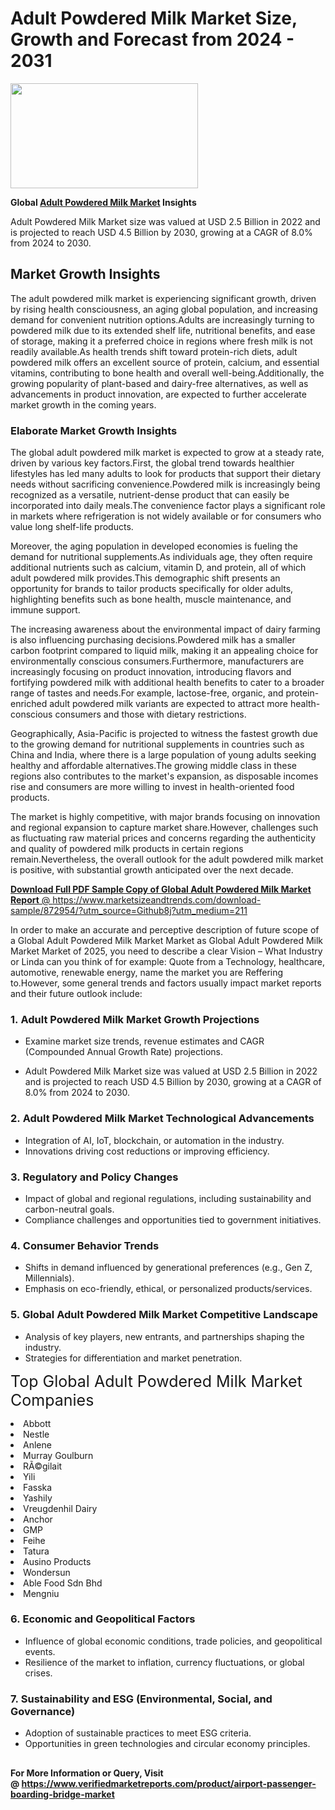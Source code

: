 <H1>Adult Powdered Milk Market Size, Growth and Forecast from 2024 - 2031</H1><img class="aligncenter size-medium wp-image-584254" src="https://thirdeyenews.in/wp-content/uploads/2024/09/Global-Market-Research-300x168.jpeg" alt="" width="300" height="168" /><p><strong>Global&nbsp;<a href="https://www.marketsizeandtrends.com/download-sample/872954/?utm_source=Github8j?utm_medium=211">Adult Powdered Milk Market</a> Insights</strong></p><p>Adult Powdered Milk Market size was valued at USD 2.5 Billion in 2022 and is projected to reach USD 4.5 Billion by 2030, growing at a CAGR of 8.0% from 2024 to 2030.</p><p><h2>Market Growth Insights</h2> <p>The adult powdered milk market is experiencing significant growth, driven by rising health consciousness, an aging global population, and increasing demand for convenient nutrition options.Adults are increasingly turning to powdered milk due to its extended shelf life, nutritional benefits, and ease of storage, making it a preferred choice in regions where fresh milk is not readily available.As health trends shift toward protein-rich diets, adult powdered milk offers an excellent source of protein, calcium, and essential vitamins, contributing to bone health and overall well-being.Additionally, the growing popularity of plant-based and dairy-free alternatives, as well as advancements in product innovation, are expected to further accelerate market growth in the coming years.</p> <p><a href="#"></a></p> <h3>Elaborate Market Growth Insights</h3> <p>The global adult powdered milk market is expected to grow at a steady rate, driven by various key factors.First, the global trend towards healthier lifestyles has led many adults to look for products that support their dietary needs without sacrificing convenience.Powdered milk is increasingly being recognized as a versatile, nutrient-dense product that can easily be incorporated into daily meals.The convenience factor plays a significant role in markets where refrigeration is not widely available or for consumers who value long shelf-life products.</p> <p>Moreover, the aging population in developed economies is fueling the demand for nutritional supplements.As individuals age, they often require additional nutrients such as calcium, vitamin D, and protein, all of which adult powdered milk provides.This demographic shift presents an opportunity for brands to tailor products specifically for older adults, highlighting benefits such as bone health, muscle maintenance, and immune support.</p> <p>The increasing awareness about the environmental impact of dairy farming is also influencing purchasing decisions.Powdered milk has a smaller carbon footprint compared to liquid milk, making it an appealing choice for environmentally conscious consumers.Furthermore, manufacturers are increasingly focusing on product innovation, introducing flavors and fortifying powdered milk with additional health benefits to cater to a broader range of tastes and needs.For example, lactose-free, organic, and protein-enriched adult powdered milk variants are expected to attract more health-conscious consumers and those with dietary restrictions.</p> <p>Geographically, Asia-Pacific is projected to witness the fastest growth due to the growing demand for nutritional supplements in countries such as China and India, where there is a large population of young adults seeking healthy and affordable alternatives.The growing middle class in these regions also contributes to the market's expansion, as disposable incomes rise and consumers are more willing to invest in health-oriented food products.</p> <p>The market is highly competitive, with major brands focusing on innovation and regional expansion to capture market share.However, challenges such as fluctuating raw material prices and concerns regarding the authenticity and quality of powdered milk products in certain regions remain.Nevertheless, the overall outlook for the adult powdered milk market is positive, with substantial growth anticipated over the next decade.</p> <p><a href="#"></p><p><span class=""><strong>Download Full PDF Sample Copy of Global Adult Powdered Milk Market Report</strong> @ <a href="https://www.marketsizeandtrends.com/download-sample/872954/?utm_source=Github8j?utm_medium=211" target="_blank">https://www.marketsizeandtrends.com/download-sample/872954/?utm_source=Github8j?utm_medium=211</a></span></p><p>In order to make an accurate and perceptive description of future scope of a Global&nbsp;Adult Powdered Milk Market Market as Global&nbsp;Adult Powdered Milk Market Market of 2025, you need to describe a clear Vision &ndash; What Industry or Linda can you think of for example: Quote from a Technology, healthcare, automotive, renewable energy, name the market you are Reffering to.However, some general trends and factors usually impact market reports and their future outlook include:</p><h3>1.&nbsp;<strong>Adult Powdered Milk Market Growth Projections</strong></h3><ul><li>Examine market size trends, revenue estimates and CAGR (Compounded Annual Growth Rate) projections.</li><li><p>Adult Powdered Milk Market size was valued at USD 2.5 Billion in 2022 and is projected to reach USD 4.5 Billion by 2030, growing at a CAGR of 8.0% from 2024 to 2030.</p></li></ul><h3>2.&nbsp;<strong>Adult Powdered Milk Market Technological Advancements</strong></h3><ul><li>Integration of AI, IoT, blockchain, or automation in the industry.</li><li>Innovations driving cost reductions or improving efficiency.</li></ul><h3>3.&nbsp;<strong>Regulatory and Policy Changes</strong></h3><ul><li>Impact of global and regional regulations, including sustainability and carbon-neutral goals.</li><li>Compliance challenges and opportunities tied to government initiatives.</li></ul><h3>4.&nbsp;<strong>Consumer Behavior Trends</strong></h3><ul><li>Shifts in demand influenced by generational preferences (e.g., Gen Z, Millennials).</li><li>Emphasis on eco-friendly, ethical, or personalized products/services.</li></ul><h3>5.&nbsp;<strong>Global Adult Powdered Milk Market Competitive Landscape</strong></h3><ul><li>Analysis of key players, new entrants, and partnerships shaping the industry.</li><li>Strategies for differentiation and market penetration.</li></ul><p data-pm-slice="1 1 []"><span style="color: inherit; font-family: inherit; font-size: 25px;">Top Global Adult Powdered Milk Market Companies</span></p><div class="" data-test-id=""><p><li>Abbott</li><li> Nestle</li><li> Anlene</li><li> Murray Goulburn</li><li> RÃ©gilait</li><li> Yili</li><li> Fasska</li><li> Yashily</li><li> Vreugdenhil Dairy</li><li> Anchor</li><li> GMP</li><li> Feihe</li><li> Tatura</li><li> Ausino Products</li><li> Wondersun</li><li> Able Food Sdn Bhd</li><li> Mengniu</li></p></div><h3>6.&nbsp;<strong>Economic and Geopolitical Factors</strong></h3><ul><li>Influence of global economic conditions, trade policies, and geopolitical events.</li><li>Resilience of the market to inflation, currency fluctuations, or global crises.</li></ul><h3>7.&nbsp;<strong>Sustainability and ESG (Environmental, Social, and Governance)</strong></h3><ul><li>Adoption of sustainable practices to meet ESG criteria.</li><li>Opportunities in green technologies and circular economy principles.</li></ul><h2><strong style="font-size: 14px;">For More Information or Query, Visit @&nbsp;</strong><a style="background-color: #ffffff; font-size: 14px;" href="https://www.marketsizeandtrends.com/report/adult-powdered-milk-market/" target="_blank">https://www.verifiedmarketreports.com/product/airport-passenger-boarding-bridge-market</a></h2>